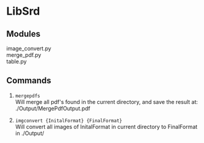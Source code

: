 # LibSrd

## Modules
image_convert.py  
merge_pdf.py  
table.py  

## Commands
1. ```mergepdfs```  
Will merge all pdf's found in the current directory, and save the result at: ./Output/MergePdfOutput.pdf  
  
2. ```imgconvert {InitalFormat} {FinalFormat}```  
Will convert all images of InitalFormat in current directory to FinalFormat in ./Output/